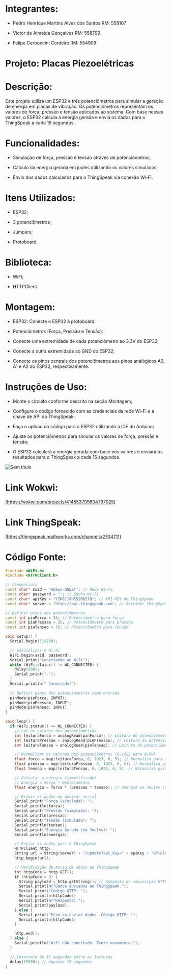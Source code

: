 # Integrantes:

- Pedro Henrique Martins Alves dos Santos RM: 558107

- Victor de Almeida Gonçalves RM: 558799

- Felipe Cerboncini Cordeiro RM: 554909

# Projeto: Placas Piezoelétricas

# Descrição:

Este projeto utiliza um ESP32 e três potenciômetros para simular a geração de energia em placas de vibração. Os potenciômetros representam os valores de força, pressão e tensão aplicados ao sistema. Com base nesses valores, o ESP32 calcula a energia gerada e envia os dados para o ThingSpeak a cada 15 segundos.

# Funcionalidades:

- Simulação de força, pressão e tensão através de potenciômetros;

- Cálculo da energia gerada em joules utilizando os valores simulados;

- Envio dos dados calculados para o ThingSpeak via conexão Wi-Fi.

# Itens Utilizados:

- ESP32;

- 3 potenciômetros;

- Jumpers;

- Protoboard.

# Biblioteca:

- WiFi;

- HTTPClient.

# Montagem:

- ESP32: Conecte o ESP32 à protoboard.

- Potenciômetros (Força, Pressão e Tensão):

- Conecte uma extremidade de cada potenciômetro ao 3.3V do ESP32;

- Conecte a outra extremidade ao GND do ESP32;

- Conecte os pinos centrais dos potenciômetros aos pinos analógicos A0, A1 e A2 do ESP32, respectivamente.

# Instruções de Uso:

- Monte o circuito conforme descrito na seção Montagem;

- Configure o código fornecido com as credenciais da rede Wi-Fi e a chave de API do ThingSpeak;

- Faça o upload do código para o ESP32 utilizando a IDE do Arduino;

- Ajuste os potenciômetros para simular os valores de força, pressão e tensão;

- O ESP32 calculará a energia gerada com base nos valores e enviará os resultados para o ThingSpeak a cada 15 segundos.

![Sem título](https://github.com/user-attachments/assets/d8d93874-d522-4e92-827f-cfb53a732fd9)

# Link Wokwi:

[https://wokwi.com/projects/414553799604737025]

# Link ThingSpeak:

[https://thingspeak.mathworks.com/channels/2704711]

# Código Fonte: 

```C++
#include <WiFi.h>
#include <HTTPClient.h>

// Credenciais 
const char* ssid = "Wokwi-GUEST"; // Rede Wi-Fi
const char* password = ""; // Senha Wi-Fi
const char* apiKey = "YZK8118H552B627Q"; // API KEY do ThingSpeak
const char* server = "http://api.thingspeak.com"; // Servidor ThingSpeak

// Definir pinos dos potenciômetros
const int pinForca = 34; // Potenciômetro para força
const int pinPressao = 35; // Potenciômetro para pressão
const int pinTensao = 32; // Potenciômetro para tensão

void setup() {
  Serial.begin(115200);

  // Inicializar o Wi-Fi
  WiFi.begin(ssid, password);
  Serial.print("Conectando ao Wifi");
  while (WiFi.status() != WL_CONNECTED) {
    delay(500);
    Serial.print(".");
  }
  Serial.println(" Conectado!");
  
  // Definir pinos dos potenciômetros como entrada
  pinMode(pinForca, INPUT);
  pinMode(pinPressao, INPUT);
  pinMode(pinTensao, INPUT);
}

void loop() {
  if (WiFi.status() == WL_CONNECTED) {
    // Ler os valores dos potenciômetros
    int leituraForca = analogRead(pinForca); // Leitura do potenciômetro de força
    int leituraPressao = analogRead(pinPressao); // Leitura do potenciômetro de pressão
    int leituraTensao = analogRead(pinTensao); // Leitura do potenciômetro de tensão

    // Normalizar os valores dos potenciômetros (0-1023 para 0-5V)
    float forca = map(leituraForca, 0, 1023, 0, 5); // Normaliza para tensão de 0-5V
    float pressao = map(leituraPressao, 0, 1023, 0, 5); // Normaliza para tensão de 0-5V
    float tensao = map(leituraTensao, 0, 1023, 0, 5); // Normaliza para tensão de 0-5V

    // Calcular a energia (simplificado)
    // Energia = Força * Deslocamento 
    float energia = forca * (pressao * tensao); // Energia em Joules (simplificado)

    // Exibir os dados no monitor serial
    Serial.print("Força (simulada): ");
    Serial.println(forca);
    Serial.print("Pressão (simulada): ");
    Serial.println(pressao);
    Serial.print("Tensão (simulada): ");
    Serial.println(tensao);
    Serial.print("Energia Gerada (em Joules): ");
    Serial.println(energia);

    // Enviar os dados para o ThingSpeak
    HTTPClient http;
    String url = String(server) + "/update?api_key=" + apiKey + "&field1=" + String(energia);
    http.begin(url);

    // Verificação de envio de dados ao ThingSpeak
    int httpCode = http.GET();
    if (httpCode > 0) {
      String payload = http.getString(); // Resposta da requisição HTTP
      Serial.println("Dados enviados ao ThingSpeak.");
      Serial.print("Código HTTP: ");
      Serial.println(httpCode);
      Serial.println("Resposta: ");
      Serial.print(payload);
    } else {
      Serial.print("Erro ao enviar dados. Código HTTP: ");
      Serial.println(httpCode);
    }

    http.end();
  } else {
    Serial.println("Wifi não conectado. Tente novamente.");
  }

  // Intervalo de 15 segundos entre as leituras
  delay(15000); // Aguarda 15 segundos
}
```

